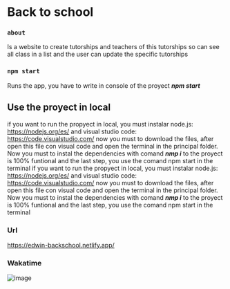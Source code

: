 # Back to school

### `about`

Is a website to create tutorships and teachers of this tutorships so can see all class in a list and the user can update the specific tutorships

### `npm start`

Runs the app, you have to write in console of the proyect ***npm start***

## Use the proyect in local

if you want to run the propyect in local, you must instalar node.js: https://nodejs.org/es/  and visual studio code: https://code.visualstudio.com/  now you must to download the files, after open this file con visual code and open the terminal in the principal folder.
Now you must to instal the dependencies with comand ***nmp i*** to the proyect is 100% funtional and the last step, you use the comand npm start in the terminal
if you want to run the propyect in local, you must instalar node.js: https://nodejs.org/es/  and visual studio code: https://code.visualstudio.com/  now you must to download the files, after open this file con visual code and open the terminal in the principal folder.
Now you must to instal the dependencies with comand ***nmp i*** to the proyect is 100% funtional and the last step, you use the comand npm start in the terminal

### Url

https://edwin-backschool.netlify.app/


### Wakatime

![image](https://user-images.githubusercontent.com/88119497/166187107-9ff056d0-3dc0-4b80-b5bc-a1dd5c8a8a06.png)


